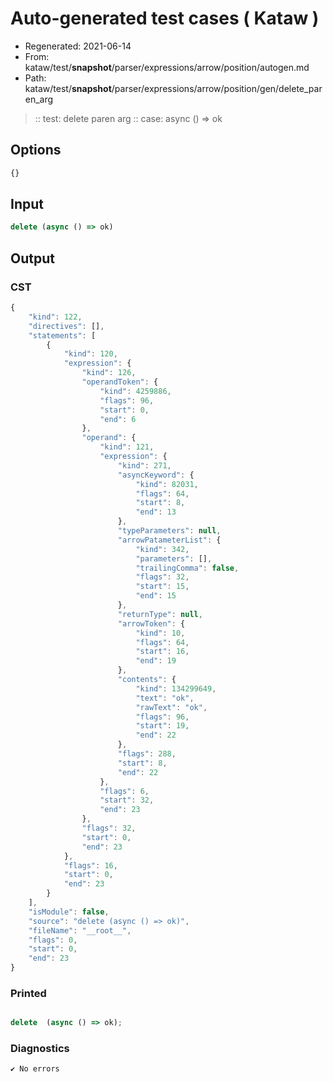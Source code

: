 # Auto-generated test cases ( Kataw )
- Regenerated: 2021-06-14
- From: kataw/test/__snapshot__/parser/expressions/arrow/position/autogen.md
- Path: kataw/test/__snapshot__/parser/expressions/arrow/position/gen/delete_paren_arg
> :: test: delete paren arg
> :: case: async () => ok
## Options

`````js
{}
`````
## Input

`````js
delete (async () => ok)
`````
## Output

### CST

```javascript
{
    "kind": 122,
    "directives": [],
    "statements": [
        {
            "kind": 120,
            "expression": {
                "kind": 126,
                "operandToken": {
                    "kind": 4259886,
                    "flags": 96,
                    "start": 0,
                    "end": 6
                },
                "operand": {
                    "kind": 121,
                    "expression": {
                        "kind": 271,
                        "asyncKeyword": {
                            "kind": 82031,
                            "flags": 64,
                            "start": 8,
                            "end": 13
                        },
                        "typeParameters": null,
                        "arrowPatameterList": {
                            "kind": 342,
                            "parameters": [],
                            "trailingComma": false,
                            "flags": 32,
                            "start": 15,
                            "end": 15
                        },
                        "returnType": null,
                        "arrowToken": {
                            "kind": 10,
                            "flags": 64,
                            "start": 16,
                            "end": 19
                        },
                        "contents": {
                            "kind": 134299649,
                            "text": "ok",
                            "rawText": "ok",
                            "flags": 96,
                            "start": 19,
                            "end": 22
                        },
                        "flags": 288,
                        "start": 8,
                        "end": 22
                    },
                    "flags": 6,
                    "start": 32,
                    "end": 23
                },
                "flags": 32,
                "start": 0,
                "end": 23
            },
            "flags": 16,
            "start": 0,
            "end": 23
        }
    ],
    "isModule": false,
    "source": "delete (async () => ok)",
    "fileName": "__root__",
    "flags": 0,
    "start": 0,
    "end": 23
}
```

### Printed

```javascript

delete  (async () => ok);

```

### Diagnostics

```javascript
✔ No errors
```

